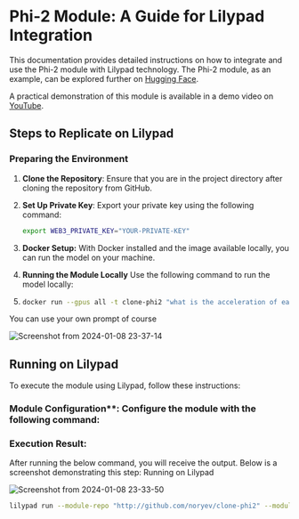# Phi-2 Module: A Guide for Lilypad Integration

This documentation provides detailed instructions on how to integrate and use the Phi-2 module with Lilypad technology. The Phi-2 module, as an example, can be explored further on [Hugging Face](https://huggingface/amgadhasan/phi-2).

A practical demonstration of this module is available in a demo video on [YouTube](https://x.com/Lilypad_Tech/status/1737685808860274820?s=20).

## Steps to Replicate on Lilypad

### Preparing the Environment
1. **Clone the Repository**: Ensure that you are in the project directory after cloning the repository from GitHub.
2. **Set Up Private Key**: Export your private key using the following command: 
   ```bash
   export WEB3_PRIVATE_KEY="YOUR-PRIVATE-KEY"
3. **Docker Setup:** With Docker installed and the image available locally, you can run the model on your machine.
4. **Running the Module Locally** Use the following command to run the model locally:

5. ```bash
   docker run --gpus all -t clone-phi2 "what is the acceleration of earth's gravity?"
You can use your own prompt of course

   ![Screenshot from 2024-01-08 23-37-14](https://github.com/Lilypad-Tech/module-phi2/assets/30084404/929da04b-549a-49d1-ae50-59b126c4906f)

## Running on Lilypad

To execute the module using Lilypad, follow these instructions:

### Module Configuration**: Configure the module with the following command:

### Execution Result:

After running the below command, you will receive the output. Below is a screenshot demonstrating this step:
Running on Lilypad

![Screenshot from 2024-01-08 23-33-50](https://github.com/Lilypad-Tech/module-phi2/assets/30084404/969194ce-0680-4b7d-a8cb-7f71b7954c00)

```bash
lilypad run --module-repo "http://github.com/noryev/clone-phi2" --module-hash ae7b9f267287045cb81b59bae767cfb92e43c7d7 --module-path ./lilypad_module.json.tmpl -i Prompt="what is the acceleration of gravity on earth?"




